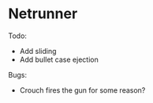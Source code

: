 # Netrunner

Todo:

- Add sliding
- Add bullet case ejection

Bugs:

- Crouch fires the gun for some reason?
